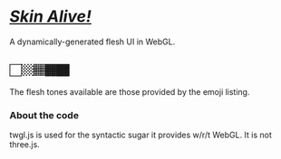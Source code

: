 # [*Skin Alive!*](http://urlysses.com/skin-alive/)
A dynamically-generated flesh UI in WebGL.

## 🏻🏼🏽🏾🏿
The flesh tones available are those provided by the emoji listing.

### About the code
twgl.js is used for the syntactic sugar it provides w/r/t WebGL. It is not three.js.
